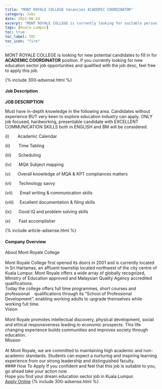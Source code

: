 ```yaml
---
title: "MONT ROYALE COLLEGE Vacancies ACADEMIC COORDINATOR" 
category: Jobs 
date: 2021-06-24 
excerpt: "MONT ROYALE COLLEGE is currently looking for suitable person to fill in the ACADEMIC COORDINATOR which positioned at Kuala Lumpur" 
tags: [Kuala Lumpur] 
toc: true 
toc_label: TOC 
toc_icon: "fire" 
--- 
```


<p>MONT ROYALE COLLEGE is looking for new potential candidates to fill in for <b>ACADEMIC COORDINATOR</b> position. If you currently looking for new education sector job opportunities and qualified with the job desc, feel free to apply this job.
</p>{% include 300-adsense.html %} 
<div><div><h4>Job Description</h4></div><div><div><span><div><p><strong>JOB DESCRIPTION</strong></p><p>Must have in-depth knowledge in the following area. Candidates without experience BUT very keen to explore education industry can apply. ONLY job focused, hardworking, presentable candidate with EXCELLENT COMMUNICATION SKILLS both in ENGLISH and BM will be considered.</p><p>(i)&#160;&#160;&#160;&#160;&#160;&#160;&#160;Academic Calendar</p><p>(ii)&#160;&#160;&#160;&#160;&#160;&#160;&#160;Time Tabling</p><p>(iii)&#160;&#160;&#160;&#160;&#160;&#160;Scheduling</p><p>(iv)&#160;&#160;&#160;&#160;&#160;&#160;MQA Subject mapping</p><p>(v)&#160;&#160;&#160;&#160;&#160;&#160;Overall knowledge of MQA &amp; KPT compliances matters</p><p>(vi)&#160;&#160;&#160;&#160;&#160;&#160;Technology savvy</p><p>(vii)&#160;&#160;&#160;&#160;&#160;&#160;Email writing &amp; communication skills</p><p>(viii)&#160;&#160;&#160;&#160;&#160;Excellent documentation &amp; filing skills</p><p>(ix)&#160;&#160;&#160;&#160;&#160;&#160;Good IQ and problem solving skills</p><p>(x)&#160;&#160;&#160;&#160;&#160;&#160;&#160;Fast accomplisher&#160;</p></div></span></div></div></div> 
{% include article-adsense.html %} 
<div><div><h4>Company Overview</h4></div><div><div><span><div><div>
<div>
		About Mont Royale College</div>
<div>
<br>
		Mont Royale College first opened its doors in 2001 and is currently located in Sri Hartamas, an affluent township located northwest of the city centre of Kuala Lumpur. Mont Royale offers a wide array of globally recognized, Ministry of Education approved and Malaysian Quality Agency accredited qualifications.</div>
</div>
<div>
	Today the college offers full time programmes, short courses and professional&#160;&#160;&#160; qualifications through its &#8220;School of Professional Development&#8221;, enabling working adults to upgrade themselves while working full time.</div>
<div>
	Vision</div>
<div>
<br>
	Mont Royale promotes intellectual discovery, physical development, social and ethical responsiveness leading to economic prospects. This life changing experience builds communities and improves society through education.</div>
<div>
	Mission</div>
<div>
<br>
	At Mont Royale, we are committed to maintaining high academic and non-academic standards. Students can expect a nurturing and inspiring learning experience from our strong leadership and distinguished faculty.</div></div></span></div></div></div> 
#### How To Apply 
If you confident and feel that this job is suitable to you, go ahead take your action now. <br/> 
Hope you find your dream education sector job in Kuala Lumpur. <br/> 
<a href="https://www.jobstreet.com.my/en/job/academic-coordinator-4598492?jobId=jobstreet-my-job-4598492" class="btn btn--info" target="_blank" rel="nofollow noopenner">Apply Online</a> 
{% include 300-adsense.html %} 